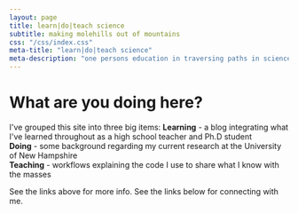 ```yaml
---
layout: page
title: learn|do|teach science
subtitle: making molehills out of mountains
css: "/css/index.css"
meta-title: "learn|do|teach science"
meta-description: "one persons education in traversing paths in science"
---
```


# What are you doing here?

I've grouped this site into three big items:
**Learning** - a blog integrating what I've learned throughout as a high school teacher and Ph.D student  
**Doing** - some background regarding my current research at the University of New Hampshire  
**Teaching** - workflows explaining the code I use to share what I know with the masses  

See the links above for more info. See the links below for connecting with me.
